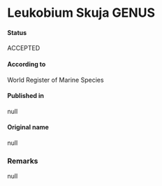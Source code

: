 Leukobium Skuja GENUS
=======

#### Status
ACCEPTED

#### According to
World Register of Marine Species

#### Published in
null

#### Original name
null

### Remarks
null